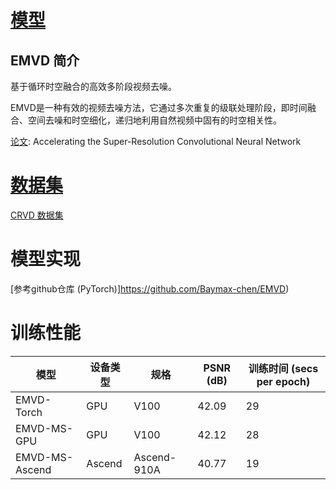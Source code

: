 # [模型](#内容)

## EMVD 简介

基于循环时空融合的高效多阶段视频去噪。

EMVD是一种有效的视频去噪方法，它通过多次重复的级联处理阶段，即时间融合、空间去噪和时空细化，递归地利用自然视频中固有的时空相关性。

[论文](https://openaccess.thecvf.com/content/CVPR2021/papers/Maggioni_Efficient_Multi-Stage_Video_Denoising_With_Recurrent_Spatio-Temporal_Fusion_CVPR_2021_paper.pdf): Accelerating the Super-Resolution Convolutional Neural Network

# [数据集](#内容)

[CRVD 数据集](https://github.com/cao-cong/RViDeNet)

# 模型实现

[参考github仓库 (PyTorch)]https://github.com/Baymax-chen/EMVD)

# 训练性能

| 模型              | 设备类型 | 规格    | PSNR (dB) | 训练时间 (secs per epoch)  |
|---------------------|--------|-------------|-----------|------------------|
| EMVD-Torch  | GPU    | V100           |     42.09 | 29                |
| EMVD-MS-GPU           | GPU    | V100        |     42.12 | 28              |
| EMVD-MS-Ascend    | Ascend | Ascend-910A |     40.77 | 19              |
